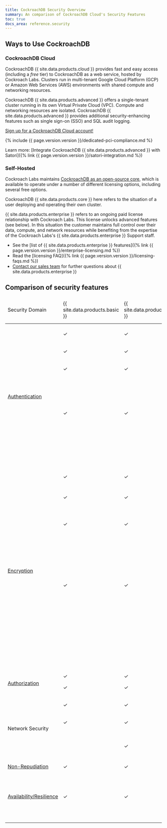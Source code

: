 ```yaml
---
title: CockroachDB Security Overview
summary: An comparison of CockroachDB Cloud's Security Features
toc: true
docs_area: reference.security
---
```

## Ways to Use CockroachDB

### CockroachDB Cloud

CockroachDB {{ site.data.products.cloud }} provides fast and easy access (including a *free* tier) to CockroachDB as a web service, hosted by Cockroach Labs. Clusters run in multi-tenant Google Cloud Platform (GCP) or Amazon Web Services (AWS) environments with shared compute and networking resources.

CockroachDB {{ site.data.products.advanced }} offers a single-tenant cluster running in its own Virtual Private Cloud (VPC). Compute and networking resources are isolated. CockroachDB {{ site.data.products.advanced }} provides additional security-enhancing features such as single sign-on (SSO) and SQL audit logging.

[Sign up for a CockroachDB Cloud account!](https://www.cockroachlabs.com/get-started-cockroachdb/)

{% include {{ page.version.version }}/dedicated-pci-compliance.md %}

Learn more: [Integrate CockroachDB {{ site.data.products.advanced }} with Satori]({% link {{ page.version.version }}/satori-integration.md %})

### Self-Hosted

Cockroach Labs maintains <a href="https://github.com/cockroachdb/cockroach">CockroachDB as an open-source core</a>, which is available to operate under a number of different licensing options, including several free options.

CockroachDB {{ site.data.products.core }} here refers to the situation of a user deploying and operating their own cluster.

{{ site.data.products.enterprise }} refers to an ongoing paid license relationship with Cockroach Labs. This license unlocks advanced features (see below). In this situation the customer maintains full control over their data, compute, and network resources while benefiting from the expertise of the Cockroach Labs's {{ site.data.products.enterprise }} Support staff.

- See the [list of {{ site.data.products.enterprise }} features]({% link {{ page.version.version }}/enterprise-licensing.md %})
- Read the [licensing FAQ]({% link {{ page.version.version }}/licensing-faqs.md %})
- [Contact our sales team](mailto:sales@cockroachlabs.com) for further questions about {{ site.data.products.enterprise }}

## Comparison of security features

<table>
  <thead>
    <tr>
      <td width="100">Security Domain</td>
      <td>{{ site.data.products.basic }}</td>
      <td>{{ site.data.products.standard }}</td>
      <td>{{ site.data.products.advanced }}</td>
      <td>{{ site.data.products.core }}</td>
      <td>{{ site.data.products.core }} {{ site.data.products.enterprise }}</td>
      <td width="120">Feature</td>
    </tr>
  </thead>
  <tbody>
    <tr>
      <td rowspan="8"><a href="authentication.html">Authentication</a></td>
      <td>✓</td>
      <td>✓</td>
      <td>✓</td>
      <td>✓</td>
      <td>✓</td>
      <td>Inter-node and node identity authentication using TLS 1.3</td>
    </tr>
    <tr>
      <td>✓</td>
      <td>✓</td>
      <td>✓</td>
      <td>✓</td>
      <td>✓</td>
      <td>Client identity authentication using username/password</td>
    </tr>
    <tr>
      <td>✓</td>
      <td>✓</td>
      <td>✓</td>
      <td>✓</td>
      <td>✓</td>
      <td><a href="scram-authentication.html">SASL/SCRAM-SHA-256 secure password-based authentication</a></td>
    </tr>
    <tr>
      <td>&nbsp;</td>
      <td>&nbsp;</td>
      <td>&nbsp;</td>
      <td>✓</td>
      <td>✓</td>
      <td>SQL client identity authentication using TLS 1.2/1.3</td>
    </tr>
    <tr>
      <td>✓</td>
      <td>✓</td>
      <td>✓</td>
      <td>✓</td>
      <td>✓</td>
      <td>Web console authentication with third-party <a href="{% link {{ page.version.version }}/sso-db-console.md %}">Single Sign-on (SSO)</a> using <a href="https://openid.net/connect/">OpenID Connect OIDC</a></td>
    </tr>
    <tr>
      <td>&nbsp;</td>
      <td>&nbsp;</td>
      <td>&nbsp;</td>
      <td>&nbsp;</td>
      <td>✓</td>
      <td>Client identity authentication with <a href="{% link {{ page.version.version }}/gssapi_authentication.md %}">GSSAPI and Kerberos</a></td>
    </tr>
    <tr>
      <td>&nbsp;</td>
      <td>&nbsp;</td>
      <td>&nbsp;</td>
      <td>&nbsp;</td>
      <td>✓</td>
      <td>HTTP API access using login tokens</td>
    </tr>
    <tr>
      <td>&nbsp;</td>
      <td>&nbsp;</td>
      <td>&nbsp;</td>
      <td>&nbsp;</td>
      <td>✓</td>
      <td><a href="https://wikipedia.org/wiki/Online_Certificate_Status_Protocol">OCSP</a> certificate revocation protocol</td>
    </tr>
    <tr>
      <td rowspan="5" ><a href="encryption.html">Encryption</a></td>
      <td>✓</td>
      <td>✓</td>
      <td>✓</td>
      <td>✓</td>
      <td>✓</td>
      <td>Encryption in transit using TLS 1.3</td>
    </tr>
    <tr>
      <td>✓</td>
      <td>✓</td>
      <td>✓</td>
      <td>✓</td>
      <td>✓</td>
      <td>Backups for AWS clusters are encrypted at rest using <a href="https://docs.aws.amazon.com/AmazonS3/latest/dev/UsingServerSideEncryption.html">AWS S3’s server-side encryption</a></td>
    </tr>
    <tr>
      <td>✓</td>
      <td>✓</td>
      <td>✓</td>
      <td>✓</td>
      <td>✓</td>
      <td>Backups for GCP clusters are encrypted at rest using <a href="https://cloud.google.com/storage/docs/encryption/default-keys">Google-managed server-side encryption keys</a></td>
    </tr>
    <tr>
      <td>✓</td>
      <td>✓</td>
      <td>✓</td>
      <td>✓</td>
      <td>✓</td>
      <td>Industry-standard encryption at rest is provided at the infrastructure level by your chosen deployment environment, such as Google Cloud Platform (GCP), Amazon Web Services (AWS), or Microsoft Azure. You can learn more about <a href="https://cloud.google.com/compute/docs/disks#pd_encryption">GCP persistent disk encryption</a>, <a href="https://docs.aws.amazon.com/AWSEC2/latest/UserGuide/EBSEncryption.html">AWS Elastic Block Storage</a>, or <a href="https://docs.microsoft.com/azure/virtual-machines/disk-encryption-overview">Azure managed disk encryption</a>.
    </tr>
    <tr>
      <td>&nbsp;</td>
      <td>&nbsp;</td>
      <td>&nbsp;</td>
      <td>&nbsp;</td>
      <td>✓</td>
      <td>Cockroach Labs's proprietary storage-level <a href="encryption.html#encryption-at-rest-enterprise">{{ site.data.products.enterprise }} Encryption At Rest service</a> implementing the <a href="https://wikipedia.org/wiki/Advanced_Encryption_Standard">Advanced Encryption Standard (AES)</a></td>
    </tr>
    <tr>
      <td rowspan="2" ><a href="authorization.html">Authorization</a></td>
      <td>✓</td>
      <td>✓</td>
      <td>✓</td>
      <td>✓</td>
      <td>✓</td>
      <td>Users and privileges</td>
    </tr>
    <tr>
      <td>✓</td>
      <td>✓</td>
      <td>✓</td>
      <td>✓</td>
      <td>✓</td>
      <td>Role-based access control (RBAC)</td>
    </tr>
    <tr>
      <td rowspan="3">Network Security</td>
      <td>✓</td>
      <td>✓</td>
      <td>✓</td>
      <td>✓</td>
      <td>✓</td>
      <td><a href="authentication.html"></a>SQL-level configuration allowed authentication attempts by IP address</td>
    </tr>
    <tr>
      <td>✓</td>
      <td>✓</td>
      <td>✓</td>
      <td>✓</td>
      <td>✓</td>
      <td>Network-level Configuration of allowed IP addresses</td>
    </tr>
    <tr>
      <td>&nbsp;</td>
      <td>✓</td>
      <td>✓</td>
      <td>✓</td>
      <td>✓</td>
      <td><a href="{% link cockroachcloud/connect-to-your-cluster.md %}#gcp-private-service-connect">GCP Private Service Connect (PSC) (Preview)</a> or <a href="{% link cockroachcloud/connect-to-your-cluster.md %}#vpc-peering">VPC Peering</a> for GCP clusters and <a href="{% link cockroachcloud/aws-privatelink.md %}">AWS PrivateLink</a> for AWS clusters </td>
    </tr>
    <tr>
      <td><a href="https://wikipedia.org/wiki/Non-repudiation">Non-Repudiation</a></td>
      <td>✓</td>
      <td>✓</td>
      <td>✓</td>
      <td>✓</td>
      <td>✓</td>
      <td><a href="{% link {{ page.version.version }}/sql-audit-logging.md %}">SQL Audit Logging</a></td>
    </tr>
    <tr>
      <td><a href="{% link {{ page.version.version }}/demo-cockroachdb-resilience.md %}">Availability/Resilience</a></td>
      <td>✓</td>
      <td>✓</td>
      <td>✓</td>
      <td>✓</td>
      <td>✓</td>
      <td>CockroachDB, as a distributed SQL database, is uniquely resilient by nature. A cluster can tolerate node failures as long as the majority of nodes remain functional. See <a href="{% link {{ page.version.version }}/demo-cockroachdb-resilience.md %}">Disaster Recovery.</a></td>
    </tr>
  </tbody>
</table>
